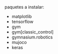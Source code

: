 paquetes a instalar:
 - matplotlib
 - tensorflow
 - gym
 - gym[classic_control]
 - gymnasium.robotics
 - mujoco
 - keras
